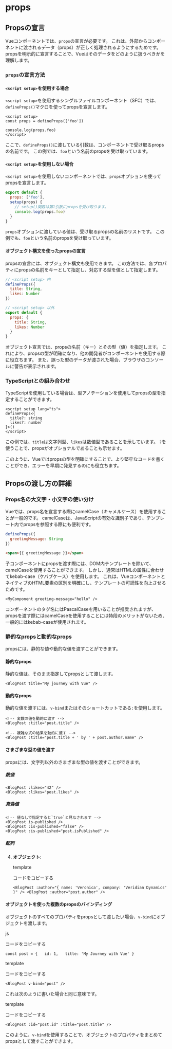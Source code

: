 # props
## Propsの宣言
Vueコンポーネントでは、`props`の宣言が必要です。
これは、外部からコンポーネントに渡されるデータ（props）が正しく処理されるようにするためです。
propsを明示的に宣言することで、Vueはそのデータをどのように扱うべきかを理解します。
### `props`の宣言方法
#### `<script setup>`を使用する場合
`<script setup>`を使用するシングルファイルコンポーネント（SFC）では、`defineProps()`マクロを使ってpropsを宣言します。
```vue
<script setup>
const props = defineProps(['foo'])

console.log(props.foo)
</script>
```
ここで、`defineProps()`に渡している引数は、コンポーネントで受け取るpropsの名前です。
この例では、`foo`という名前のpropsを受け取っています。
#### `<script setup>`を使用しない場合
`<script setup>`を使用しないコンポーネントでは、`props`オプションを使ってpropsを宣言します。
```js
export default {
  props: ['foo'],
  setup(props) {
    // setup()関数は第1引数にpropsを受け取ります。
    console.log(props.foo)
  }
}
```
`props`オプションに渡している値は、受け取るpropsの名前のリストです。
この例でも、`foo`という名前のpropsを受け取っています。
#### オブジェクト構文を使ったpropsの宣言
propsの宣言には、オブジェクト構文も使用できます。
この方法では、各プロパティにpropsの名前をキーとして指定し、対応する型を値として指定します。
```js
// <script setup> 内
defineProps({
  title: String,
  likes: Number
})
```

```js
// <script setup> 以外
export default {
  props: {
    title: String,
    likes: Number
  }
}
```

オブジェクト宣言では、propsの名前（キー）とその型（値）を指定します。
これにより、propsの型が明確になり、他の開発者がコンポーネントを使用する際に役立ちます。
また、誤った型のデータが渡された場合、ブラウザのコンソールに警告が表示されます。
### TypeScriptとの組み合わせ
TypeScriptを使用している場合は、型アノテーションを使用してpropsの型を指定することができます。
```vue
<script setup lang="ts">
defineProps<{
  title?: string
  likes?: number
}>()
</script>
```

この例では、`title`は文字列型、`likes`は数値型であることを示しています。
`?`を使うことで、propsがオプショナルであることも示せます。

このように、Vueではpropsの型を明確にすることで、より堅牢なコードを書くことができ、エラーを早期に発見するのにも役立ちます。
## Propsの渡し方の詳細
### Props名の大文字・小文字の使い分け
Vueでは、props名を宣言する際にcamelCase（キャメルケース）を使用することが一般的です。
camelCaseは、JavaScriptの有効な識別子であり、テンプレート内でpropsを参照する際にも便利です。

```js
defineProps({
  greetingMessage: String
})
```

```html
<span>{{ greetingMessage }}</span>
```

子コンポーネントにpropsを渡す際には、DOM内テンプレートを除いて、camelCaseを使用することができます。
しかし、通常はHTMLの属性に合わせてkebab-case（ケバブケース）を使用します。
これは、VueコンポーネントとネイティブのHTML要素の区別を明確にし、テンプレートの可読性を向上させるためです。

```vue
<MyComponent greeting-message="hello" />
```

コンポーネントのタグ名にはPascalCaseを用いることが推奨されますが、propsを渡す際にはcamelCaseを使用することには特段のメリットがないため、一般的にはkebab-caseが使用されます。
### 静的なpropsと動的なprops
propsには、静的な値や動的な値を渡すことができます。

#### 静的なprops
静的な値は、そのまま指定してpropsとして渡します。
```vue
<BlogPost title="My journey with Vue" />
```
  
#### 動的なprops
動的な値を渡すには、`v-bind`またはそのショートカットである`:`を使用します。
```vue
<!-- 変数の値を動的に渡す -->
<BlogPost :title="post.title" />

<!-- 複雑な式の結果を動的に渡す -->
<BlogPost :title="post.title + ' by ' + post.author.name" />
```
#### さまざまな型の値を渡す
propsには、文字列以外のさまざまな型の値を渡すことができます。
##### 数値
```vue
<BlogPost :likes="42" />
<BlogPost :likes="post.likes" />
```
   
##### 真偽値
```vue
<!-- 値なしで指定すると`true`と見なされます -->
<BlogPost is-published />
<BlogPost :is-published="false" />
<BlogPost :is-published="post.isPublished" />
```
   
##### 配列

4. **オブジェクト**:
    
    template
    
    コードをコピーする
    
    `<BlogPost :author="{ name: 'Veronica', company: 'Veridian Dynamics' }" /> <BlogPost :author="post.author" />`
    

#### オブジェクトを使った複数のpropsのバインディング

オブジェクトのすべてのプロパティをpropsとして渡したい場合、`v-bind`にオブジェクトを渡します。

js

コードをコピーする

`const post = {   id: 1,   title: 'My Journey with Vue' }`

template

コードをコピーする

`<BlogPost v-bind="post" />`

これは次のように書いた場合と同じ意味です。

template

コードをコピーする

`<BlogPost :id="post.id" :title="post.title" />`

このように、`v-bind`を使用することで、オブジェクトのプロパティをまとめてpropsとして渡すことができます。